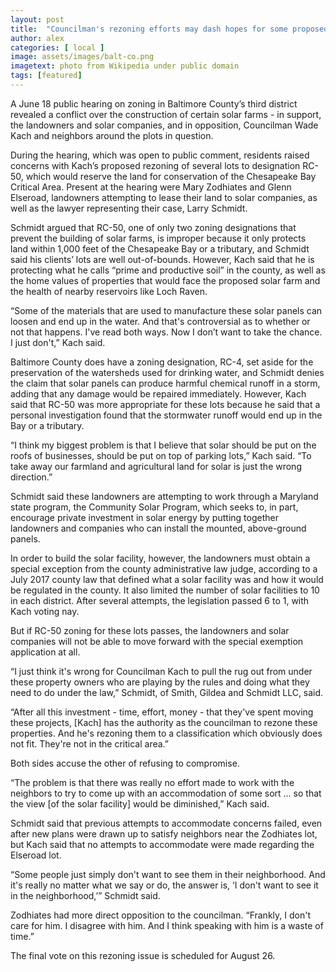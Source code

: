 ```yaml
---
layout: post
title:  "Councilman's rezoning efforts may dash hopes for some proposed solar farms"
author: alex
categories: [ local ]
image: assets/images/balt-co.png
imagetext: photo from Wikipedia under public domain
tags: [featured]
---
```

A June 18 public hearing on zoning in Baltimore County’s third district revealed a conflict over the construction of certain solar farms - in support, the landowners and solar companies, and in opposition, Councilman Wade Kach and neighbors around the plots in question. 

During the hearing, which was open to public comment, residents raised concerns with Kach’s proposed rezoning of several lots to designation RC-50, which would reserve the land for conservation of the Chesapeake Bay Critical Area. Present at the hearing were Mary Zodhiates and Glenn Elseroad, landowners attempting to lease their land to solar companies, as well as the lawyer representing their case, Larry Schmidt. 

Schmidt argued that RC-50, one of only two zoning designations that prevent the building of solar farms, is improper because it only protects land within 1,000 feet of the Chesapeake Bay or a tributary, and Schmidt said his clients’ lots are well out-of-bounds. However, Kach said that he is protecting what he calls “prime and productive soil” in the county, as well as the home values of properties that would face the proposed solar farm and the health of nearby reservoirs like Loch Raven. 

“Some of the materials that are used to manufacture these solar panels can loosen and end up in the water. And that's controversial as to whether or not that happens. I've read both ways. Now I don’t want to take the chance. I just don't,” Kach said. 

Baltimore County does have a zoning designation, RC-4, set aside for the preservation of the watersheds used for drinking water, and Schmidt denies the claim that solar panels can produce harmful chemical runoff in a storm, adding that any damage would be repaired immediately. However, Kach said that RC-50 was more appropriate for these lots because he said that a personal investigation found that the stormwater runoff would end up in the Bay or a tributary. 

“I think my biggest problem is that I believe that solar should be put on the roofs of businesses, should be put on top of parking lots,” Kach said. “To take away our farmland and agricultural land for solar is just the wrong direction.”

Schmidt said these landowners are attempting to work through a Maryland state program, the Community Solar Program, which seeks to, in part, encourage private investment in solar energy by putting together landowners and companies who can install the mounted, above-ground panels. 

In order to build the solar facility, however, the landowners must obtain a special exception from the county administrative law judge, according to a July 2017 county law that defined what a solar facility was and how it would be regulated in the county. It also limited the number of solar facilities to 10 in each district. After several attempts, the legislation passed 6 to 1, with Kach voting nay. 

But if RC-50 zoning for these lots passes, the landowners and solar companies will not be able to move forward with the special exemption application at all. 

“I just think it's wrong for Councilman Kach to pull the rug out from under these property owners who are playing by the rules and doing what they need to do under the law,” Schmidt, of Smith, Gildea and Schmidt LLC, said. 

“After all this investment - time, effort, money - that they've spent moving these projects, [Kach] has the authority as the councilman to rezone these properties. And he's rezoning them to a classification which obviously does not fit. They're not in the critical area.”

Both sides accuse the other of refusing to compromise. 

“The problem is that there was really no effort made to work with the neighbors to try to come up with an accommodation of some sort … so that the view [of the solar facility] would be diminished,” Kach said. 

Schmidt said that previous attempts to accommodate concerns failed, even after new plans were drawn up to satisfy neighbors near the Zodhiates lot, but Kach said that no attempts to accommodate were made regarding the Elseroad lot.  

“Some people just simply don't want to see them in their neighborhood. And it's really no matter what we say or do, the answer is, ‘I don't want to see it in the neighborhood,’” Schmidt said. 

Zodhiates had more direct opposition to the councilman. “Frankly, I don't care for him. I disagree with him. And I think speaking with him is a waste of time.”

The final vote on this rezoning issue is scheduled for August 26. 

